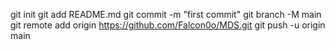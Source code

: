 git init
git add README.md
git commit -m "first commit"
git branch -M main
git remote add origin https://github.com/Falcon0o/MDS.git
git push -u origin main

